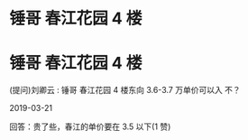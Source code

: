 # 锤哥 春江花园 4 楼

# 锤哥 春江花园 4 楼

(提问)刘卿云 : 锤哥 春江花园 4 楼东向 3.6-3.7 万单价可以入 不？

2019-03-21

回答：贵了些，春江的单价要在 3.5 以下(1 赞)